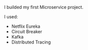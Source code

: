 I builded my first Microservice project.

I used:

- Netflix Eureka
- Circuit Breaker
- Kafka
- Distributed Tracing
